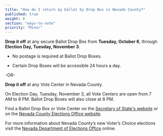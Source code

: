 ```yaml
---
title: "How do I return my ballot by Drop Box in Nevada County?"
published: true
weight: 8
section: "ways-to-vote"
priority: "Minor"
---
```


**Drop it off** at any secure Ballot Drop Box from **Tuesday, October 6**, through **Election Day, Tuesday, November 3**.  

- No postage is required at Ballot Drop Boxes.  

- Certain Drop Boxes will be accessible 24 hours a day.        

-OR-

**Drop it off** at any Vote Center in Nevada County.   

On Election Day, Tuesday, November 3, all Vote Centers are open from 7 AM to 8 PM. Ballot Drop Boxes will also close at 8 PM. 

Find a Ballot Drop Box or Vote Center on the [Secretary of State's website](https://caearlyvoting.sos.ca.gov/) or on the [Nevada County Elections Office website](https://mynevadacounty.com/3099/Ballot-Drop-Boxes). 

For more information about Nevada County’s new Voter’s Choice elections visit the [Nevada Department of Elections Office](https://www.mynevadacounty.com/2320/Voters-Choice-Act) online.  
